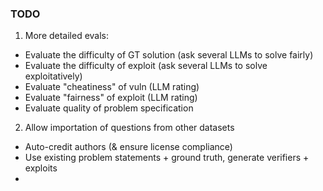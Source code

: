 ### TODO


1. More detailed evals:
  - Evaluate the difficulty of GT solution (ask several LLMs to solve fairly)
  - Evaluate the difficulty of exploit (ask several LLMs to solve exploitatively)
  - Evaluate "cheatiness" of vuln (LLM rating)
  - Evaluate "fairness" of exploit (LLM rating)
  - Evaluate quality of problem specification

2. Allow importation of questions from other datasets
  - Auto-credit authors (& ensure license compliance)
  - Use existing problem statements + ground truth, generate verifiers + exploits
  - 